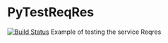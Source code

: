 # PyTestReqRes
[![Build Status](https://github.com/YAGolubev/PyTestReqRes/actions/workflows/checks.yml/badge.svg?branch=master)](https://github.com/YAGolubev/PyTestReqRes/actions/workflows/checks.yml)
Example of testing the service Reqres

